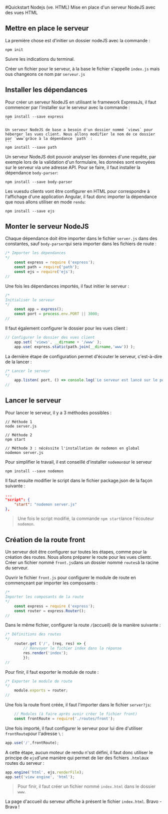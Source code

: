 #Quickstart Nodejs (ve. HTML)
Mise en place d'un serveur NodeJS avec des vues HTML

## Mettre en place le serveur
La première chose est d'initier un dossier nodeJS avec la commande :
```
npm init
```

Suivre les indications du terminal.

Créer un fichier pour le serveur, à la base le fichier s'appelle `index.js` mais ous changeons ce nom par `serveur.js`

## Installer les dépendances
Pour créer un serveur NodeJS en utilisant le framework ExpressJs, il faut commencer par l'installer sur le serveur avec la commande :
````
npm install --save express
```

Un serveur NodeJS de base a besoin d'un dossier nommé `views` pour héberger les vues client. Nous allons modifier le nom de ce dossier par `www`grâce à la dépendance `path` :
```
npm install --save path
````

Un serveur NodeJS doit pouvoir analyser les données d'une requête, par exemple lors de la validation d'un formulaire, les données sont envoyées sur le serveur via une adresse API. Pour se faire, il faut installer la dépendance `body-parser`:
```
npm install --save body-parser
```

Les vuesdu clients vont être configurer en HTML pour correspondre à l'affichage d'une application Angular, il faut donc importer la dépendance que nous allons utiliser en mode `rendu`:
```
npm install --save ejs
```

## Monter le serveur NodeJS
Chaque dépendance doit être importer dans le fichier `server.js` dans des constantes, sauf `body-parser`qui sera importer dans les fichiers de route :
```js
/* Importer les dépendances
*/
    const express = require ('express');
    const path = require('path');
    const ejs = require('ejs');
//
```

Une fois les dépendances importés, il faut initier le serveur :
```js
/*
Initialiser le serveur 
*/
    const app = express();
    const port = process.env.PORT || 3000;
//
```

Il faut également configurer le dossier pour les vues client :
```js
// Configurer le dossier des vues client
    app.set( 'views', __dirname + '/www' );
    app.use( express.static(path.join(__dirname,'www')) );
```

La dernière étape de configuration permet d'écouter le serveur, c'est-à-dire de la lancer :
```js
/* Lancer le serveur
*/
    app.listen( port, () => console.log(`Le serveur est lancé sur le port ${port}`) )
//
```

## Lancer le serveur
Pour lancer le serveur, il y a 3 méthodes possibles :
```
// Méthode 1
node server.js

// Méthode 2
npm start

// Méthode 3 : nécéssite l'installation de nodemon en global
nodemon server.js
```

Pour simplifier le travail, il est conseillé d'installer `nodemon`sur le serveur
```
npm install --save nodemon
```

Il faut ensuite modifier le script dans le fichier package.json de la façon suivante :
```json
...
"script": {
    "start": "nodemon server.js"
},
```
> Une fois le script modifié, la commande `npm start`lance l'écouteur `nodemon`.

## Création de la route front
Un serveur doit être configurer sur toutes les étapes, comme pour la création des routes. Nous allons préparer le route pour les vues clientr. Créer un fichier nommé `front.js`dans un dossier nommé `routes`à la racine du serveur.

Ouvrir le fichier `front.js` pour configurer le module de route en commençeant par importer les composants :
```js
/* 
Importer les composants de la route
*/
    const express = require ('express');
    const router = express.Router();
//
``` 

Dans le même fichier, configurer la route `/`(accueil) de la manière suivante :
```js
/* Définitions des routes
*/
    router.get ('/', (req, res) => {
        // Renvoyer le fichier index dans la réponse
        res.render('index');
        });
//
```

Pour finir, il faut exporter le module de route :
```js
/* Exporter le module de route
*/
    module.exports = router;
//
```

Une fois la route front créée, il faut l'importer dans le fichier  `server?js`:
```js
    // Modules (à faire après avoir créer le fichier front)
    const frontRoute = require('./routes/front');
```

Une fois importé, il faut configurer le serveur pour lui dire d'utiliser `frontRoute`pour l'adresse `\` :
```js
app.use('/',frontRoute);
```

A cette étape, aucun moteur de rendu n'sst défini, il faut donc utiliser le principe de `ejs`d'une manière qui permet de lier des fichiers `.html`aux routes du serveur :
```js
app.engine('html', ejs.renderFile);
app.set('view engine', 'html');
```

> Pour finir, il faut créer un fichier nommé `index.html` dans le dossier `www`.

La page d'accueil du serveur affiche à présent le fichier `index.html`. Bravo - Brava !


